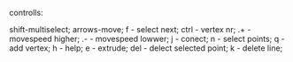 controlls:

shift-multiselect;
arrows-move;
f - select next;
ctrl - vertex nr;
.+ - movespeed higher;
.- - movespeed lowwer;
j - conect;
n - select points;
q - add vertex;
h - help;
e - extrude;
del - delect selected point;
k - delete line;

